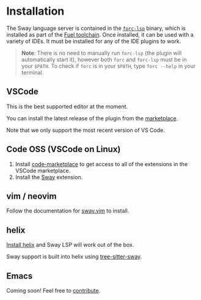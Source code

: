 # Installation

The Sway language server is contained in the [`forc-lsp`](../forc/plugins/forc_lsp.md) binary, which is installed as part of the [Fuel toolchain](../introduction/fuel_toolchain.md). Once installed, it can be used with a variety of IDEs. It must be installed for any of the IDE plugins to work.

> **Note**: There is no need to manually run `forc-lsp` (the plugin will automatically start it), however both `forc` and `forc-lsp` must be in your `$PATH`. To check if `forc` is in your `$PATH`, type `forc --help` in your terminal.

## VSCode

This is the best supported editor at the moment.

You can install the latest release of the plugin from the [marketplace](https://marketplace.visualstudio.com/items?itemName=FuelLabs.sway-vscode-plugin).

Note that we only support the most recent version of VS Code.

## Code OSS (VSCode on Linux)

1. Install [code-marketplace](https://aur.archlinux.org/packages/code-marketplace) to get access to all of the extensions in the VSCode marketplace.
2. Install the [Sway](https://marketplace.visualstudio.com/items?itemName=FuelLabs.sway-vscode-plugin) extension.

## vim / neovim

Follow the documentation for [sway.vim](https://github.com/FuelLabs/sway.vim) to install.

## helix

[Install helix](https://docs.helix-editor.com/install.html) and Sway LSP will work out of the box.

Sway support is built into helix using [tree-sitter-sway](https://github.com/FuelLabs/tree-sitter-sway).

## Emacs

Coming soon! Feel free to [contribute](https://github.com/FuelLabs/sway/issues/3527).
